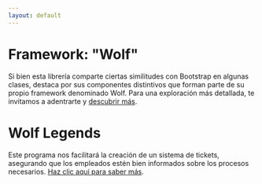 ```yaml
---
layout: default
---
```


# Framework: "Wolf"
Si bien esta librería comparte ciertas similitudes con Bootstrap en algunas clases, destaca por sus componentes distintivos que forman parte de su propio framework denominado Wolf. Para una exploración más detallada, te invitamos a adentrarte y [descubrir más](./Framework_Wolf/index.html). 

# Wolf Legends
Este programa nos facilitará la creación de un sistema de tickets, asegurando que los empleados estén bien informados sobre los procesos necesarios. [Haz clic aquí para saber más](./Generar_Ticket/index.html).

<!--
| head1        | head two          | three |
|:-------------|:------------------|:------|
| ok           | good swedish fish | nice  |
| out of stock | good and plenty   | nice  |
| ok           | good `oreos`      | hmm   |
| ok           | good `zoute` drop | yumm  |


### And a nested list:

- level 1 item
  - level 2 item
  - level 2 item
    - level 3 item
    - level 3 item
- level 1 item
  - level 2 item
  - level 2 item
  - level 2 item
- level 1 item
  - level 2 item
  - level 2 item
- level 1 item

### Small image

![Octocat](https://github.githubassets.com/images/icons/emoji/octocat.png)


### Definition lists can be used with HTML syntax.

<dl>
<dt>Name</dt>
<dd>Godzilla</dd>
<dt>Born</dt>
<dd>1952</dd>
<dt>Birthplace</dt>
<dd>Japan</dd>
<dt>Color</dt>
<dd>Green</dd>
</dl>-->
